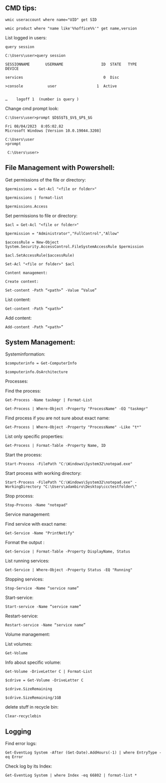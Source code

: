 ## CMD tips:

``` 
wmic useraccount where name="UID" get SID

wmic product where "name like'%%office%%'" get name,version
``````
 

List logged in users: 
```
query session
```

 

```
C:\Users\user>query session

SESSIONNAME       USERNAME                 ID  STATE   TYPE        DEVICE

services                                    0  Disc

>console           user                  1  Active


…    logoff 1  (number is query )
```

Change cmd prompt look:
 
```
C:\Users\user>prompt $D$S$T$_$V$_$P$_$G

Fri 08/04/2023  8:05:02.82
Microsoft Windows [Version 10.0.19044.3208]

C:\Users\user
>prompt

 C:\Users\user>

```

## File Management with Powershell:

Get permissions of the file or directory:
```
$permissions = Get-Acl "<file or folder>"

$permissions | format-list

$permissions.Access

``` 

Set permissions to file or directory:
``` 
$acl = Get-Acl "<file or folder>"

$permission = "Administrator","FullControl","Allow"

$accessRule = New-Object System.Security.AccessControl.FileSystemAccessRule $permission

$acl.SetAccessRule($accessRule)

Set-Acl "<file or folder>" $acl
``` 
```
Content management:

Create content:

Set-content -Path “<path>” -Value “Value”
```
List content:
```
Get-content -Path “<path>”
```
Add content:
```
Add-content -Path “<path>”
```


## System Management:


Systeminformation:

```
$computerinfo = Get-ComputerInfo

$computerinfo.OsArchitecture
```
 
Processes:
 
Find the process:
``` 
Get-Process -Name taskmgr | Format-List

Get-Process | Where-Object -Property "ProcessName" -EQ "taskmgr"
```
 
Find process if you are not sure about exact name:
```
Get-Process | Where-Object -Property "ProcessName" -Like "t*"
```

List only specific properties:
```
Get-Process | Format-Table -Property Name, ID
```

Start the process:
```
Start-Process -FilePath "C:\Windows\System32\notepad.exe"
```

Start process with working directory:
```
Start-Process -FilePath "C:\Windows\System32\notepad.exe" -WorkingDirectory "C:\Users\adambiro\Desktop\ccctestfolder\"
```

Stop process:
```
Stop-Process -Name "notepad"
```

Service management:

Find service with exact name:
``` 
Get-Service -Name "PrintNotify"
```

Format the output :
```
Get-Service | Format-Table -Property DisplayName, Status
```

List running services:
```
Get-Service | Where-Object -Property Status -EQ "Running"
```

Stopping services:
```
Stop-Service -Name “service name”
```

Start-service:
```
Start-service -Name “service name”
``` 

Restart-service:
```
Restart-service -Name “service name”
```
 
Volume management:

List volumes:
```
Get-Volume
```
 
Info about specific volume:

```
Get-Volume -DriveLetter C | Format-List

$cdrive = Get-Volume -DriveLetter C

$cdrive.SizeRemaining

$cdrive.SizeRemaining/1GB
```

delete stuff in recycle bin: 
```
Clear-recyclebin
```

## Logging
Find error logs:
```
Get-EventLog System -After (Get-Date).AddHours(-1) | where EntryType -eq Error
```

Check log by its Index:
```
Get-EventLog System | where Index -eq 66802 | format-list *
```
